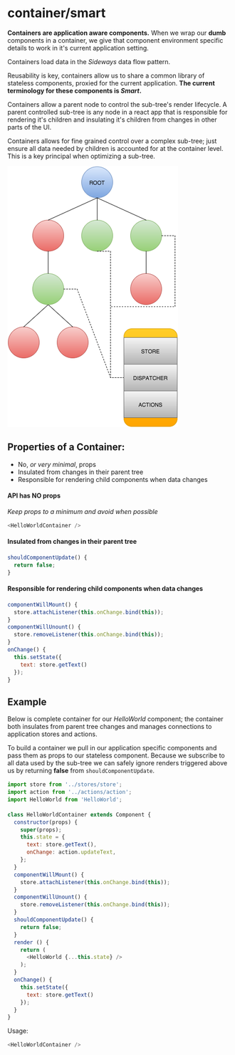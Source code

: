 # container/smart

__Containers are application aware components.__ When we wrap our __dumb__ components in a container, we give that component environment specific details to work in it's current application setting.

Containers load data in the _Sideways_ data flow pattern.

Reusability is key, containers allow us to share a common library of stateless components, proxied for the current application. __The current terminology for these components is _Smart_.__

Containers allow a parent node to control the sub-tree's render lifecycle. A parent controlled sub-tree is any node in a react app that is responsible for rendering it's children and insulating it's children from changes in other parts of the UI.

Containers allows for fine grained control over a complex sub-tree; just ensure all data needed by children is accounted for at the container level. This is a key principal when optimizing a sub-tree.

![Container sideways](/images/dataflow-sideways.png)

## Properties of a Container:

* No, _or very minimal_, props
* Insulated from changes in their parent tree
* Responsible for rendering child components when data changes

#### API has NO props

_Keep props to a minimum and avoid when possible_

```javascript
<HelloWorldContainer />
```

#### Insulated from changes in their parent tree

```javascript
shouldComponentUpdate() {
  return false;
}
```

#### Responsible for rendering child components when data changes

```javascript
componentWillMount() {
  store.attachListener(this.onChange.bind(this));
}  
componentWillUnount() {
  store.removeListener(this.onChange.bind(this));
}
onChange() {
  this.setState({
    text: store.getText()
  });
}
```

## Example

Below is complete container for our _HelloWorld_ component; the container both insulates from parent tree changes and manages connections to application stores and actions.

To build a container we pull in our application specific components and pass them as props to our stateless component. Because we subscribe to all data used by the sub-tree we can safely ignore renders triggered above us by returning __false__ from `shouldComponentUpdate`.

```javascript
import store from '../stores/store';
import action from '../actions/action';
import HelloWorld from 'HelloWorld';

class HelloWorldContainer extends Component {
  constructor(props) {
    super(props);
    this.state = {
      text: store.getText(),
      onChange: action.updateText,
    };
  }
  componentWillMount() {
    store.attachListener(this.onChange.bind(this));
  }  
  componentWillUnount() {
    store.removeListener(this.onChange.bind(this));
  }
  shouldComponentUpdate() {
    return false;
  }
  render () {
    return (
      <HelloWorld {...this.state} />
    );
  }
  onChange() {
    this.setState({
      text: store.getText()
    });
  }
}
```

Usage:

```javascript
<HelloWorldContainer />
```
